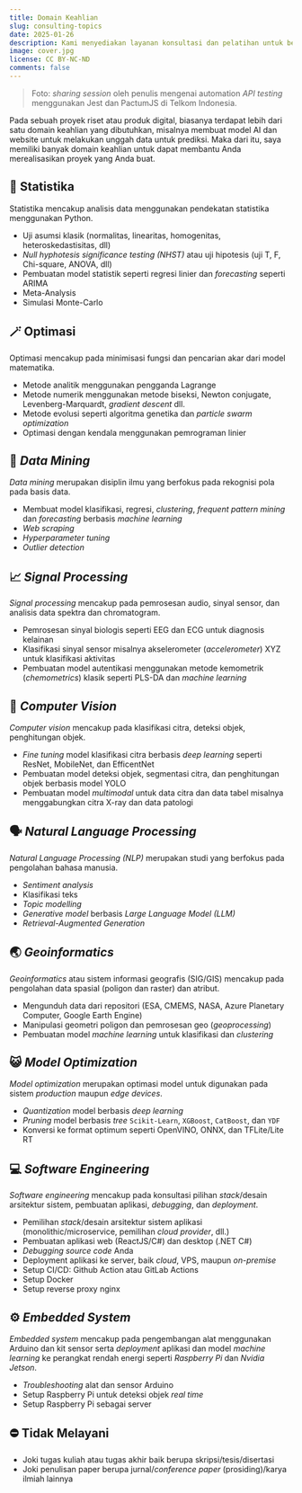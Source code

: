 ```yaml
---
title: Domain Keahlian
slug: consulting-topics
date: 2025-01-26
description: Kami menyediakan layanan konsultasi dan pelatihan untuk berbagai domain penelitian mulai dari statistika hingga artificial intelligence
image: cover.jpg
license: CC BY-NC-ND
comments: false
---
```


> Foto: *sharing session* oleh penulis mengenai automation *API testing* menggunakan Jest dan PactumJS di Telkom Indonesia.

Pada sebuah proyek riset atau produk digital, biasanya terdapat lebih dari satu domain keahlian yang dibutuhkan, misalnya membuat model AI dan website untuk melakukan unggah data untuk prediksi. Maka dari itu, saya memiliki banyak domain keahlian untuk dapat membantu Anda merealisasikan proyek yang Anda buat.

## 🎲 Statistika

Statistika mencakup analisis data menggunakan pendekatan statistika menggunakan Python.

- Uji asumsi klasik (normalitas, linearitas, homogenitas, heteroskedastisitas, dll)
- *Null hyphotesis significance testing (NHST)* atau uji hipotesis (uji T, F, Chi-square, ANOVA, dll)
- Pembuatan model statistik seperti regresi linier dan *forecasting* seperti ARIMA
- Meta-Analysis
- Simulasi Monte-Carlo

## 🪄 Optimasi

Optimasi mencakup pada minimisasi fungsi dan pencarian akar dari model matematika.

- Metode analitik menggunakan pengganda Lagrange
- Metode numerik menggunakan metode biseksi, Newton conjugate, Levenberg-Marquardt, *gradient descent* dll.
- Metode evolusi seperti algoritma genetika dan *particle swarm optimization*
- Optimasi dengan kendala menggunakan pemrograman linier

## 🧠 *Data Mining*

*Data mining* merupakan disiplin ilmu yang berfokus pada rekognisi pola pada basis data.

- Membuat model klasifikasi, regresi, *clustering*, *frequent pattern mining* dan *forecasting* berbasis *machine learning*
- *Web scraping*
- *Hyperparameter tuning*
- *Outlier detection*

## 📈 *Signal Processing*

*Signal processing* mencakup pada pemrosesan audio, sinyal sensor, dan analisis data spektra dan chromatogram.

- Pemrosesan sinyal biologis seperti EEG dan ECG untuk diagnosis kelainan
- Klasifikasi sinyal sensor misalnya akselerometer (*accelerometer*) XYZ untuk klasifikasi aktivitas
- Pembuatan model autentikasi menggunakan metode kemometrik (*chemometrics*) klasik seperti PLS-DA dan *machine learning*

## 🦜 *Computer Vision*

*Computer vision* mencakup pada klasifikasi citra, deteksi objek, penghitungan objek.

- *Fine tuning* model klasifikasi citra berbasis *deep learning* seperti ResNet, MobileNet, dan EfficentNet
- Pembuatan model deteksi objek, segmentasi citra, dan penghitungan objek berbasis model YOLO
- Pembuatan model *multimodal* untuk data citra dan data tabel misalnya menggabungkan citra X-ray dan data patologi

## 🗣️ *Natural Language Processing*

*Natural Language Processing (NLP)* merupakan studi yang berfokus pada pengolahan bahasa manusia.

- *Sentiment analysis*
- Klasifikasi teks
- *Topic modelling*
- *Generative model* berbasis *Large Language Model (LLM)*
- *Retrieval-Augmented Generation*

## 🌏 *Geoinformatics*

*Geoinformatics* atau sistem informasi geografis (SIG/GIS) mencakup pada pengolahan data spasial (poligon dan raster) dan atribut.

- Mengunduh data dari repositori (ESA, CMEMS, NASA, Azure Planetary Computer, Google Earth Engine)
- Manipulasi geometri poligon dan pemrosesan geo (*geoprocessing*)
- Pembuatan model *machine learning* untuk klasifikasi dan *clustering*

## 😺 *Model Optimization*

*Model optimization* merupakan optimasi model untuk digunakan pada sistem *production* maupun *edge devices*.

- *Quantization* model berbasis *deep learning*
- *Pruning* model berbasis *tree* `Scikit-Learn`, `XGBoost`, `CatBoost`, dan `YDF`
- Konversi ke format optimum seperti OpenVINO, ONNX, dan TFLite/Lite RT

## 💻 *Software Engineering*

*Software engineering* mencakup pada konsultasi pilihan *stack*/desain arsitektur sistem, pembuatan aplikasi, *debugging*, dan *deployment*.

- Pemilihan *stack*/desain arsitektur sistem aplikasi (monolithic/microservice, pemilihan *cloud provider*, dll.)
- Pembuatan aplikasi web (ReactJS/C#) dan desktop (.NET C#)
- *Debugging source code* Anda
- Deployment aplikasi ke server, baik *cloud*, VPS, maupun *on-premise*
- Setup CI/CD: Github Action atau GitLab Actions
- Setup Docker
- Setup reverse proxy nginx

## ⚙️ *Embedded System*

*Embedded system* mencakup pada pengembangan alat menggunakan Arduino dan kit sensor serta *deployment* aplikasi dan model *machine learning* ke perangkat rendah energi seperti *Raspberry Pi* dan *Nvidia Jetson*.

- *Troubleshooting* alat dan sensor Arduino
- Setup Raspberry Pi untuk deteksi objek *real time*
- Setup Raspberry Pi sebagai server

## ⛔ Tidak Melayani

- Joki tugas kuliah atau tugas akhir baik berupa skripsi/tesis/disertasi
- Joki penulisan paper berupa jurnal/*conference paper* (prosiding)/karya ilmiah lainnya
